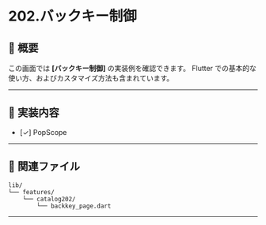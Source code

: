 # 202.バックキー制御

## 📘 概要

この画面では **[バックキー制御]** の実装例を確認できます。
Flutter での基本的な使い方、およびカスタマイズ方法も含まれています。

---

## 🔧 実装内容

- [✓] PopScope

---

## 📁 関連ファイル

```
lib/
└── features/
    └── catalog202/
        └── backkey_page.dart
```

---
